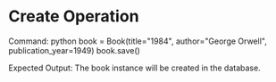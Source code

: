 # Create Operation

Command:
python
book = Book(title="1984", author="George Orwell", publication_year=1949)
book.save()

Expected Output: The book instance will be created in the database.